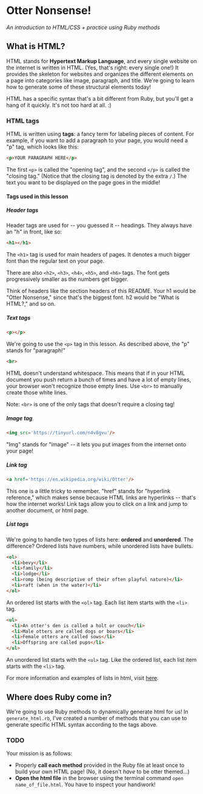 # Otter Nonsense!
*An introduction to HTML/CSS + practice using Ruby methods*

## What is HTML?

HTML stands for **Hypertext Markup Language**, and every single website on the internet is written in HTML. (Yes, that's right: every single one!) It provides the skeleton for websites and organizes the different elements on a page into categories like image, paragraph, and title. We're going to learn how to generate some of these structural elements today!

HTML has a specific syntax that's a bit different from Ruby, but you'll get a hang of it quickly. It's not too hard at all. :)

### HTML tags

HTML is written using **tags**: a fancy term for labeling pieces of content. For example, if you want to add a paragraph to your page, you would need a "p" tag, which looks like this:

```html
<p>YOUR PARAGRAPH HERE</p>
```

The first `<p>` is called the "opening tag", and the second `</p>` is called the "closing tag." (Notice that the closing tag is denoted by the extra `/`.) The text you want to be displayed on the page goes in the middle!

#### Tags used in this lesson

##### Header tags

Header tags are used for -- you guessed it -- headings. They always have an "h" in front, like so:

```html
<h1></h1>
```
The `<h1>` tag is used for main headers of pages. It denotes a much bigger font than the regular text on your page.

There are also `<h2>`, `<h3>`, `<h4>`, `<h5>`, and `<h6>` tags. The font gets progressively smaller as the numbers get bigger.

Think of headers like the section headers of this README. Your h1 would be "Otter Nonsense," since that's the biggest font. h2 would be "What is HTML?," and so on.

##### Text tags

```html
<p></p>
```

We're going to use the `<p>` tag in this lesson. As described above, the "p" stands for "paragraph!"

```html
<br>
```

HTML doesn't understand whitespace. This means that if in your HTML document you push return a bunch of times and have a lot of empty lines, your browser won't recognize those empty lines. Use `<br>` to manually create those white lines.

Note: `<br>` is one of the only tags that doesn't require a closing tag!

##### Image tag

```html
<img src='https://tinyurl.com/n4v8gvu'/>
```

"Img" stands for "image" -- it lets you put images from the internet onto your page!

##### Link tag

```html
<a href='https://en.wikipedia.org/wiki/Otter'/>
```

This one is a little tricky to remember. "href" stands for "hyperlink reference," which makes sense because HTML links are hyperlinks -- that's how the internet works! Link tags allow you to click on a link and jump to another document, or html page.

##### List tags

We're going to handle two types of lists here: **ordered** and **unordered**. The difference? Ordered lists have numbers, while unordered lists have bullets.

```html
<ol>
  <li>bevy</li>
  <li>family</li>
  <li>lodge</li>
  <li>romp (being descriptive of their often playful nature)</li>
  <li>raft (when in the water)</li>
</ol>
```

An ordered list starts with the `<ol>` tag. Each list item starts with the `<li>` tag.

```html
<ul>
  <li>An otter's den is called a holt or couch</li>
  <li>Male otters are called dogs or boars</li>
  <li>Female otters are called sows</li>
  <li>Offspring are called pups</li>
</ul>
```

An unordered list starts with the `<ul>` tag. Like the ordered list, each list item starts with the `<li>` tag.

For more information and examples of lists in html, visit [here](https://www.w3schools.com/html/html_lists.asp).


## Where does Ruby come in?

We're going to use Ruby methods to dynamically generate html for us! In `generate_html.rb`, I've created a number of methods that you can use to generate specific HTML syntax according to the tags above.

### TODO
Your mission is as follows:
- Properly **call each method** provided in the Ruby file at least once to build your own HTML page! (No, it doesn't *have* to be otter themed...)
- **Open the html file** in the browser using the terminal command `open name_of_file.html`. You have to inspect your handiwork!
